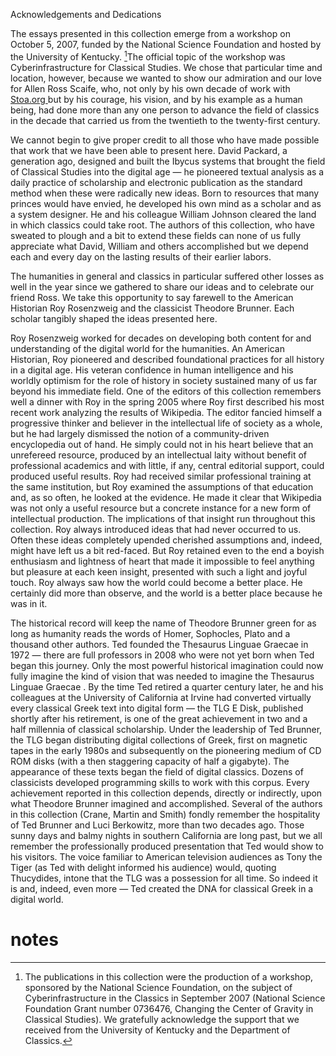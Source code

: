 

Acknowledgements and Dedications 


The essays presented in this collection emerge from a workshop on October 5, 2007, funded by the National Science Foundation and hosted by the University of Kentucky. [^1]The official topic of the workshop was Cyberinfrastructure for Classical Studies. We chose that particular time and location, however, because we wanted to show our admiration and our love for Allen Ross Scaife, who, not only by his own decade of work with [Stoa.org ](http://www.stoa.org/)but by his courage, his vision, and by his example as a human being, had done more than any one person to advance the field of classics in the decade that carried us from the twentieth to the twenty-first century. 

We cannot begin to give proper credit to all those who have made possible that work that we have been able to present here. David Packard, a generation ago, designed and built the Ibycus systems that brought the field of Classical Studies into the digital age — he pioneered textual analysis as a daily practice of scholarship and electronic publication as the standard method when these were radically new ideas. Born to resources that many princes would have envied, he developed his own mind as a scholar and as a system designer. He and his colleague William Johnson cleared the land in which classics could take root. The authors of this collection, who have sweated to plough and a bit to extend these fields can none of us fully appreciate what David, William and others accomplished but we depend each and every day on the lasting results of their earlier labors. 

The humanities in general and classics in particular suffered other losses as well in the year since we gathered to share our ideas and to celebrate our friend Ross. We take this opportunity to say farewell to the American Historian Roy Rosenzweig and the classicist Theodore Brunner. Each scholar tangibly shaped the ideas presented here. 

Roy Rosenzweig worked for decades on developing both content for and understanding of the digital world for the humanities. An American Historian, Roy pioneered and described foundational practices for all history in a digital age. His veteran confidence in human intelligence and his worldly optimism for the role of history in society sustained many of us far beyond his immediate field. One of the editors of this collection remembers well a dinner with Roy in the spring 2005 where Roy first described his most recent work analyzing the results of Wikipedia. The editor fancied himself a progressive thinker and believer in the intellectual life of society as a whole, but he had largely dismissed the notion of a community-driven encyclopedia out of hand. He simply could not in his heart believe that an unrefereed resource, produced by an intellectual laity without benefit of professional academics and with little, if any, central editorial support, could produced useful results. Roy had received similar professional training at the same institution, but Roy examined the assumptions of that education and, as so often, he looked at the evidence. He made it clear that Wikipedia was not only a useful resource but a concrete instance for a new form of intellectual production. The implications of that insight run throughout this collection. Roy always introduced ideas that had never occurred to us. Often these ideas completely upended cherished assumptions and, indeed, might have left us a bit red-faced. But Roy retained even to the end a boyish enthusiasm and lightness of heart that made it impossible to feel anything but pleasure at each keen insight, presented with such a light and joyful touch. Roy always saw how the world could become a better place. He certainly did more than observe, and the world is a better place because he was in it. 

The historical record will keep the name of Theodore Brunner green for as long as humanity reads the words of Homer, Sophocles, Plato and a thousand other authors. Ted founded the Thesaurus Linguae Graecae in 1972 — there are full professors in 2008 who were not yet born when Ted began this journey. Only the most powerful historical imagination could now fully imagine the kind of vision that was needed to imagine the Thesaurus Linguae Graecae . By the time Ted retired a quarter century later, he and his colleagues at the University of California at Irvine had converted virtually every classical Greek text into digital form — the TLG E Disk, published shortly after his retirement, is one of the great achievement in two and a half millennia of classical scholarship. Under the leadership of Ted Brunner, the TLG began distributing digital collections of Greek, first on magnetic tapes in the early 1980s and subsequently on the pioneering medium of CD ROM disks (with a then staggering capacity of half a gigabyte). The appearance of these texts began the field of digital classics. Dozens of classicists developed programming skills to work with this corpus. Every achievement reported in this collection depends, directly or indirectly, upon what Theodore Brunner imagined and accomplished. Several of the authors in this collection (Crane, Martin and Smith) fondly remember the hospitality of Ted Brunner and Luci Berkowitz, more than two decades ago. Those sunny days and balmy nights in southern California are long past, but we all remember the professionally produced presentation that Ted would show to his visitors. The voice familiar to American television audiences as Tony the Tiger (as Ted with delight informed his audience) would, quoting Thucydides, intone that the TLG was a possession for all time. So indeed it is and, indeed, even more — Ted created the DNA for classical Greek in a digital world. 


# notes

[^1]: The publications in this collection were the production of a workshop, sponsored by the National Science Foundation, on the subject of Cyberinfrastructure in the Classics in September 2007 (National Science Foundation Grant number 0736476, Changing the Center of Gravity in Classical Studies).  We gratefully acknowledge the support that we received from the University of Kentucky and the Department of Classics. 